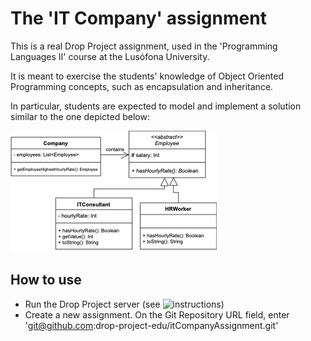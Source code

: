 # The 'IT Company' assignment

This is a real Drop Project assignment, used in the 'Programming Languages II' course at the Lusófona University.

It is meant to exercise the students' knowledge of Object Oriented Programming concepts, such as encapsulation and inheritance.

In particular, students are expected to model and implement a solution similar to the one depicted below:

![IT Company UML](itcompany-uml.png)

## How to use

* Run the Drop Project server (see ![instructions](https://github.com/drop-project-edu/drop-project#quick-start))
* Create a new assignment. On the Git Repository URL field, enter 'git@github.com:drop-project-edu/itCompanyAssignment.git'